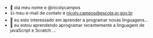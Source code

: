 - 👋 ola meu nome e @nicolycampos
- 👍 meu e-mail de contato é nicoly.campos@escola.pr.gov.br
- 👀 eu esto interessado em aprender a programar novas linguagens...
- 🌱 eu estou aprendendo aprogramar recentemente a linguagem de javaScript e Scratch ...

